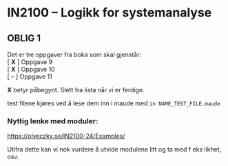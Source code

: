 # IN2100 – Logikk for systemanalyse

## OBLIG 1
Det er tre oppgaver fra boka som skal gjenstår:   
[ **X** ] Oppgave 9      
[ **X** ] Oppgave 10   
[ – ] Oppgave 11   

**X** betyr påbegynt. Slett fra lista når vi er ferdige. 

test filene kjøres ved å lese dem inn i maude med `in NAME_TEST_FILE.maude`

### Nyttig lenke med moduler:
https://olveczky.se/IN2100-24/Examples/

Utifra dette kan vi nok vurdere å utvide modulene litt og ta med f eks likhet, osv.
